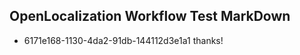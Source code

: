## OpenLocalization Workflow Test MarkDown
* 6171e168-1130-4da2-91db-144112d3e1a1 thanks!

<!--HONumber=Aug16_HO4-->


